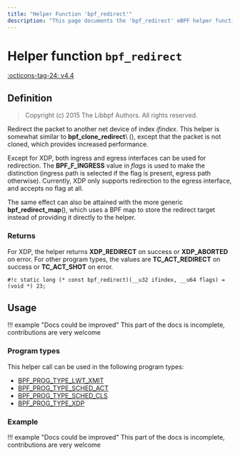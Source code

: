 ```yaml
---
title: "Helper Function 'bpf_redirect'"
description: "This page documents the 'bpf_redirect' eBPF helper function, including its defintion, usage, program types that can use it, and examples."
---
```

# Helper function `bpf_redirect`

<!-- [FEATURE_TAG](bpf_redirect) -->
[:octicons-tag-24: v4.4](https://github.com/torvalds/linux/commit/27b29f63058d26c6c1742f1993338280d5a41dc6)
<!-- [/FEATURE_TAG] -->

## Definition

> Copyright (c) 2015 The Libbpf Authors. All rights reserved.


<!-- [HELPER_FUNC_DEF] -->
Redirect the packet to another net device of index _ifindex_. This helper is somewhat similar to **bpf_clone_redirect**\ (), except that the packet is not cloned, which provides increased performance.

Except for XDP, both ingress and egress interfaces can be used for redirection. The **BPF_F_INGRESS** value in _flags_ is used to make the distinction (ingress path is selected if the flag is present, egress path otherwise). Currently, XDP only supports redirection to the egress interface, and accepts no flag at all.

The same effect can also be attained with the more generic **bpf_redirect_map**(), which uses a BPF map to store the redirect target instead of providing it directly to the helper.

### Returns

For XDP, the helper returns **XDP_REDIRECT** on success or **XDP_ABORTED** on error. For other program types, the values are **TC_ACT_REDIRECT** on success or **TC_ACT_SHOT** on error.

`#!c static long (* const bpf_redirect)(__u32 ifindex, __u64 flags) = (void *) 23;`
<!-- [/HELPER_FUNC_DEF] -->

## Usage

!!! example "Docs could be improved"
    This part of the docs is incomplete, contributions are very welcome

### Program types

This helper call can be used in the following program types:

<!-- DO NOT EDIT MANUALLY -->
<!-- [HELPER_FUNC_PROG_REF] -->
 * [BPF_PROG_TYPE_LWT_XMIT](../program-type/BPF_PROG_TYPE_LWT_XMIT.md)
 * [BPF_PROG_TYPE_SCHED_ACT](../program-type/BPF_PROG_TYPE_SCHED_ACT.md)
 * [BPF_PROG_TYPE_SCHED_CLS](../program-type/BPF_PROG_TYPE_SCHED_CLS.md)
 * [BPF_PROG_TYPE_XDP](../program-type/BPF_PROG_TYPE_XDP.md)
<!-- [/HELPER_FUNC_PROG_REF] -->

### Example

!!! example "Docs could be improved"
    This part of the docs is incomplete, contributions are very welcome
